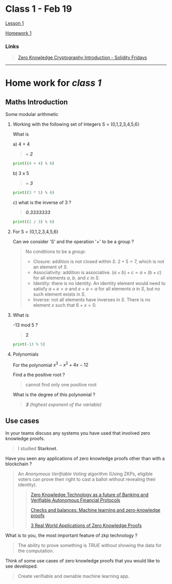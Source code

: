 # Class 1 - Feb 19

[Lesson 1](./Lesson1.pdf)

[Homework 1](./Homework1.pdf)

### Links

> [Zero Knowledge Cryptography Introduction - Solidity Fridays](https://www.youtube.com/watch?v=Wne3O9P4jkw)
> 
---

# **Home work** for _class 1_

## Maths Introduction

Some modular arithmetic

1. Working with the following set of Integers S = {0,1,2,3,4,5,6}

   What is

   a) 4 + 4

   > = **_2_**

   ```python
   print((4 + 4) % 6)
   ```

   b) 3 x 5

   > = **_3_**

   ```python
   print((3 * 5) % 6)
   ```

   c) what is the inverse of 3 ?

   > **_0.3333333_**

   ```python
   print((1 / 3) % 6)
   ```

2. For S = {0,1,2,3,4,5,6}

   Can we consider 'S' and the operation '+' to be a group ?

   > No
   > conditions to be a _group_:
   >
   > - Closure: addition is not closed within $S$. $2 + 5 = 7$, which is not an element of $S$.
   > - Associativity: addition is associative. $(a + b) + c = a + (b + c)$ for all elements $a$, $b$, and $c$ in $S$.
   > - Identity: there is no identity. An identity element would need to satisfy $a + e = e$ and $e + a = a$ for all elements $a$ in $S$, but no such element exists in $S$.
   > - Inverse: not all elements have inverses in $S$. There is no element $x$ such that $6 + x = 0$.

3. What is

   -13 mod 5 ?

   > **2**

   ```python
   print(-13 % 5)
   ```

4. Polynomials

   For the polynomial $x^{3}-x^{2}+4x-12$

   Find a the positive root ?

   > cannot find only one positive root

   What is the degree of this polynomial ?

   > **_3_** _(highest exponent of the variable)_

## Use cases

In your teams discuss any systems you have used that involved zero knowledge proofs.

> I studied **Starknet**.

Have you seen any applications of zero knowledge proofs other than with a blockchain ?

> An _Anonymous Verifiable Voting_ algorithm (Using ZKPs, eligible voters can prove their right to cast a ballot without revealing their identity).
>
> > [Zero Knowledge Technology as a future of Banking and Verifiable Autonomous Financial Protocols](https://sergey-kozlov.medium.com/zero-knowledge-technology-as-a-future-of-banking-and-verifiable-autonomous-financial-protocols-33c6226ca9fa)
> >
> > [Checks and balances: Machine learning and zero-knowledge proofs](https://a16zcrypto.com/posts/article/checks-and-balances-machine-learning-and-zero-knowledge-proofs/)
> >
> > [3 Real World Applications of Zero Knowledge Proofs](https://www.coinbureau.com/adoption/applications-zero-knowledge-proofs/)

What is to you, the most important feature of zkp technology ?

> The ability to prove something is _TRUE_ without showing the data for the computation.

Think of some use cases of zero knowledge proofs that you would like to see developed.

> Create verifiable and ownable machine learning app.
